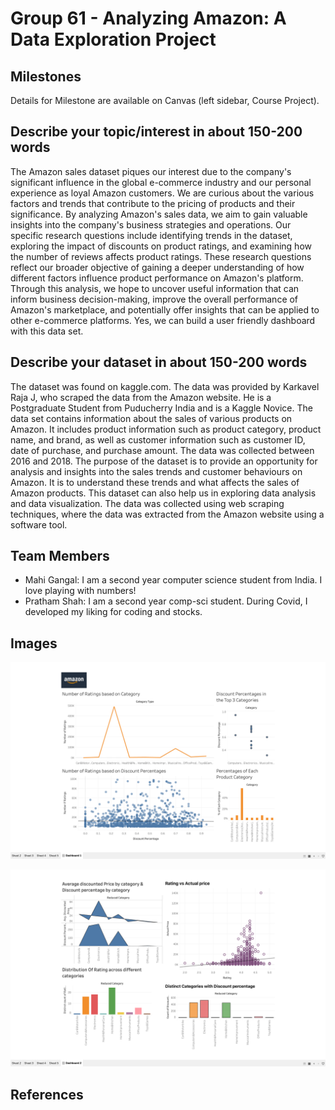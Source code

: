 # Group 61 - Analyzing Amazon: A Data Exploration Project

## Milestones

Details for Milestone are available on Canvas (left sidebar, Course Project).

## Describe your topic/interest in about 150-200 words

The Amazon sales dataset piques our interest due to the company's significant influence in the global e-commerce industry and our personal experience as loyal Amazon customers. We are curious about the various factors and trends that contribute to the pricing of products and their significance. By analyzing Amazon's sales data, we aim to gain valuable insights into the company's business strategies and operations. Our specific research questions include identifying trends in the dataset, exploring the impact of discounts on product ratings, and examining how the number of reviews affects product ratings. These research questions reflect our broader objective of gaining a deeper understanding of how different factors influence product performance on Amazon's platform. Through this analysis, we hope to uncover useful information that can inform business decision-making, improve the overall performance of Amazon's marketplace, and potentially offer insights that can be applied to other e-commerce platforms. Yes, we can build a user friendly dashboard with this data set.

## Describe your dataset in about 150-200 words

The dataset was found on kaggle.com. The data was provided by Karkavel Raja J, who scraped the data from the Amazon website. He is a Postgraduate Student from Puducherry India and is a Kaggle Novice. The data set contains information about the sales of various products on Amazon. It includes product information such as product category, product name, and brand, as well as customer information such as customer ID, date of purchase, and purchase amount. The data was collected between 2016 and 2018. The purpose of the dataset is to provide an opportunity for analysis and insights into the sales trends and customer behaviours on Amazon. It is to understand these trends and what affects the sales of Amazon products. This dataset can also help us in exploring data analysis and data visualization.  The data was collected using web scraping techniques, where the data was extracted from the Amazon website using a software tool.

## Team Members

- Mahi Gangal: I am a second year computer science student from India. I love playing with numbers!
- Pratham Shah: I am a second year comp-sci student. During Covid, I developed my liking for coding and stocks.


## Images


![](images/dashboard1.png)

![](images/dashboard2.png)

## References





